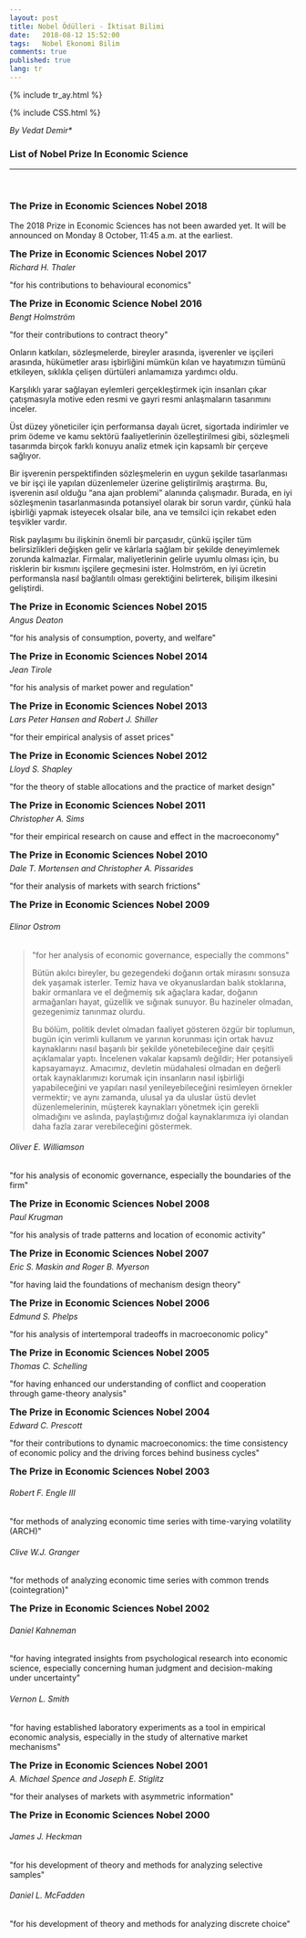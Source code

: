 ```yaml
---
layout: post
title: Nobel Ödülleri - İktisat Bilimi
date:   2018-08-12 15:52:00
tags:   Nobel Ekonomi Bilim
comments: true
published: true
lang: tr
---
```


{% include tr_ay.html %}

{% include CSS.html %}

_By Vedat Demir*_

### List of Nobel Prize In Economic Science
***
<br>
<div style="clear:both"></div>

<style>
#choose-year-down:hover, #choose-year-up:hover {
	cursor: pointer;
}
</style>

<div style="clear:both"></div>

<div class="by_year">
		<h3><a>The Prize in Economic Sciences Nobel 2018</a></h3>
<p>The 2018 Prize in Economic Sciences has not been awarded yet. It will be announced on Monday 8 October, 11:45 a.m. at the earliest.</p>
</div>
<div class="by_year">
		<h3 style="margin: 5px 0 5px 0; padding: 0;"><a>The Prize in Economic Sciences Nobel 2017</a></h3>
<h6 style="margin: 0 0 5px 0; padding: 0;"><a>Richard H. Thaler</a></h6>
<p>"for his contributions to behavioural economics"</p>
</div>
<div class="by_year">
		<h3 style="margin: 5px 0 5px 0; padding: 0;"><a>The Prize in Economic Science Nobel 2016</a></h3>
<h6 style="margin: 0 0 5px 0; padding: 0;"><a>Bengt Holmstr&ouml;m</a></h6>
<p>"for their contributions to contract theory"</p><p><i class="fas fa-quote-left fa-2x"></i> Onların katkıları, sözleşmelerde, bireyler arasında, işverenler ve işçileri arasında, hükümetler arası işbirliğini mümkün kılan ve hayatımızın tümünü etkileyen, sıklıkla çelişen dürtüleri anlamamıza yardımcı oldu.</p>
<p>
Karşılıklı yarar sağlayan eylemleri gerçekleştirmek için insanları çıkar çatışmasıyla motive eden resmi ve gayri resmi anlaşmaların tasarımını inceler.</p>
<p>
Üst düzey yöneticiler için performansa dayalı ücret, sigortada indirimler ve prim ödeme ve kamu sektörü faaliyetlerinin özelleştirilmesi gibi, sözleşmeli tasarımda birçok farklı konuyu analiz etmek için kapsamlı bir çerçeve sağlıyor.</p>
<p>
 Bir işverenin perspektifinden sözleşmelerin en uygun şekilde tasarlanması ve bir işçi ile yapılan düzenlemeler üzerine geliştirilmiş araştırma. Bu, işverenin asıl olduğu “ana ajan problemi” alanında çalışmadır. Burada, en iyi sözleşmenin tasarlanmasında potansiyel olarak bir sorun vardır, çünkü hala işbirliği yapmak isteyecek olsalar bile, ana ve temsilci için rekabet eden teşvikler vardır.</p>
<p>
Risk paylaşımı bu ilişkinin önemli bir parçasıdır, çünkü işçiler tüm belirsizlikleri değişken gelir ve kârlarla sağlam bir şekilde deneyimlemek zorunda kalmazlar. Firmalar, maliyetlerinin gelirle uyumlu olması için, bu risklerin bir kısmını işçilere geçmesini ister. Holmström, en iyi ücretin performansla nasıl bağlantılı olması gerektiğini belirterek, bilişim ilkesini geliştirdi.</p>
</div>
<div class="by_year">
		<h3 style="margin: 5px 0 5px 0; padding: 0;"><a>The Prize in Economic Sciences Nobel 2015</a></h3>
<h6 style="margin: 0 0 5px 0; padding: 0;"><a>Angus Deaton</a></h6>
<p>"for his analysis of consumption, poverty, and welfare"</p>
</div>
<div class="by_year">
		<h3 style="margin: 5px 0 5px 0; padding: 0;"><a>The Prize in Economic Sciences Nobel 2014</a></h3>
<h6 style="margin: 0 0 5px 0; padding: 0;"><a>Jean Tirole</a></h6>
<p>"for his analysis of market power and regulation"</p>
</div>
<div class="by_year">
		<h3 style="margin: 5px 0 5px 0; padding: 0;"><a>The Prize in Economic Sciences Nobel 2013</a></h3>
<h6 style="margin: 0 0 5px 0; padding: 0;"><a>Lars Peter Hansen</a> <span style='font-weight: normal;'>and</span> <a>Robert J. Shiller</a></h6>
<p>"for their empirical analysis of asset prices"</p>
</div>
<div class="by_year">
		<h3 style="margin: 5px 0 5px 0; padding: 0;"><a>The Prize in Economic Sciences Nobel 2012</a></h3>
<h6 style="margin: 0 0 5px 0; padding: 0;"><a>Lloyd S. Shapley</a></h6>
<p>"for the theory of stable allocations and the practice of market design"</p>
</div>
<div class="by_year">
		<h3 style="margin: 5px 0 5px 0; padding: 0;"><a>The Prize in Economic Sciences Nobel 2011</a></h3>
<h6 style="margin: 0 0 5px 0; padding: 0;"><a>Christopher A. Sims</a></h6>
<p>"for their empirical research on cause and effect in the macroeconomy"</p>
</div>
<div class="by_year">
		<h3 style="margin: 5px 0 5px 0; padding: 0;"><a>The Prize in Economic Sciences Nobel 2010</a></h3>
<h6 style="margin: 0 0 5px 0; padding: 0;"><a>Dale T. Mortensen</a> <span style='font-weight: normal;'>and</span> <a>Christopher A. Pissarides</a></h6>
<p>"for their analysis of markets with search frictions"</p>
</div>
<div class="by_year">
		<h3 style="margin: 5px 0 5px 0; padding: 0;"><a>The Prize in Economic Sciences Nobel 2009</a></h3>
<h6><a>Elinor Ostrom</a></h6>
<blockquote><p>"for her analysis of economic governance, especially the commons"</p><p><i class="fas fa-quote-left fa-2x"></i> Bütün akılcı bireyler, bu gezegendeki doğanın ortak mirasını sonsuza dek yaşamak isterler. Temiz hava ve okyanuslardan balık stoklarına, bakir ormanlara ve el değmemiş sık ağaçlara kadar, doğanın armağanları hayat, güzellik ve sığınak sunuyor. Bu hazineler olmadan, gezegenimiz tanınmaz olurdu. 

Bu bölüm, politik devlet olmadan faaliyet gösteren özgür bir toplumun, bugün için verimli kullanım ve yarının korunması için ortak havuz kaynaklarını nasıl başarılı bir şekilde yönetebileceğine dair çeşitli açıklamalar yaptı. İncelenen vakalar kapsamlı değildir; Her potansiyeli kapsayamayız. Amacımız, devletin müdahalesi olmadan en değerli ortak kaynaklarımızı korumak için insanların nasıl işbirliği yapabileceğini ve yapıları nasıl yenileyebileceğini resimleyen örnekler vermektir; ve aynı zamanda, ulusal ya da uluslar üstü devlet düzenlemelerinin, müşterek kaynakları yönetmek için gerekli olmadığını ve aslında, paylaştığımız doğal kaynaklarımıza iyi olandan daha fazla zarar verebileceğini göstermek.</p></blockquote>
<div class="by_year_clear"></div>
		<h6><a>Oliver E. Williamson</a></h6>
<p>"for his analysis of economic governance, especially the boundaries of the firm"</p>
<div class="by_year_clear"></div>
		</div>
<div class="by_year">
		<h3 style="margin: 5px 0 5px 0; padding: 0;"><a>The Prize in Economic Sciences Nobel 2008</a></h3>
<h6 style="margin: 0 0 5px 0; padding: 0;"><a>Paul Krugman</a></h6>
<p>"for his analysis of trade patterns and location of economic activity"</p>
</div>
<div class="by_year">
		<h3 style="margin: 5px 0 5px 0; padding: 0;"><a>The Prize in Economic Sciences Nobel 2007</a></h3>
<h6 style="margin: 0 0 5px 0; padding: 0;"><a>Eric S. Maskin</a> <span style='font-weight: normal;'>and</span> <a>Roger B. Myerson</a></h6>
<p>"for having laid the foundations of mechanism design theory"</p>
</div>
<div class="by_year">
		<h3 style="margin: 5px 0 5px 0; padding: 0;"><a>The Prize in Economic Sciences Nobel 2006</a></h3>
<h6 style="margin: 0 0 5px 0; padding: 0;"><a>Edmund S. Phelps</a></h6>
<p>"for his analysis of intertemporal tradeoffs in macroeconomic policy"</p>
</div>
<div class="by_year">
		<h3 style="margin: 5px 0 5px 0; padding: 0;"><a>The Prize in Economic Sciences Nobel 2005</a></h3>
<h6 style="margin: 0 0 5px 0; padding: 0;"><a>Thomas C. Schelling</a></h6>
<p>"for having enhanced our understanding of conflict and cooperation through game-theory analysis"</p>
</div>
<div class="by_year">
		<h3 style="margin: 5px 0 5px 0; padding: 0;"><a>The Prize in Economic Sciences Nobel 2004</a></h3>
<h6 style="margin: 0 0 5px 0; padding: 0;"><a>Edward C. Prescott</a></h6>
<p>"for their contributions to dynamic macroeconomics: the time consistency of economic policy and the driving forces behind business cycles"</p>
</div>
<div class="by_year">
		<h3 style="margin: 5px 0 5px 0; padding: 0;"><a>The Prize in Economic Sciences Nobel 2003</a></h3>
<h6><a>Robert F. Engle III</a></h6>
<p>"for methods of analyzing economic time series with time-varying volatility (ARCH)"</p>
<div class="by_year_clear"></div>
		<h6><a>Clive W.J. Granger</a></h6>
<p>"for methods of analyzing economic time series with common trends (cointegration)"</p>
<div class="by_year_clear"></div>
		</div>
<div class="by_year">
		<h3 style="margin: 5px 0 5px 0; padding: 0;"><a>The Prize in Economic Sciences Nobel 2002</a></h3>
<h6><a>Daniel Kahneman</a></h6>
<p>"for having integrated insights from psychological research into economic science, especially concerning human judgment and decision-making under uncertainty"</p>
<div class="by_year_clear"></div>
		<h6><a>Vernon L. Smith</a></h6>
<p>"for having established laboratory experiments as a tool in empirical economic analysis, especially in the study of alternative market mechanisms"</p>
<div class="by_year_clear"></div>
		</div>
<div class="by_year">
		<h3 style="margin: 5px 0 5px 0; padding: 0;"><a>The Prize in Economic Sciences Nobel 2001</a></h3>
<h6 style="margin: 0 0 5px 0; padding: 0;"><a>A. Michael Spence</a> <span style='font-weight: normal;'>and</span> <a>Joseph E. Stiglitz</a></h6>
<p>"for their analyses of markets with asymmetric information"</p>
</div>
<div class="by_year">
		<h3 style="margin: 5px 0 5px 0; padding: 0;"><a>The Prize in Economic Sciences Nobel 2000</a></h3>
<h6><a>James J. Heckman</a></h6>
<p>"for his development of theory and methods for analyzing selective samples"</p>
<div class="by_year_clear"></div>
		<h6><a>Daniel L. McFadden</a></h6>
<p>"for his development of theory and methods for analyzing discrete choice"</p>
<div class="by_year_clear"></div>
		</div>

